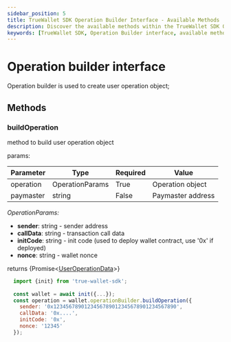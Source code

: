 ```yaml
---
sidebar_position: 5
title: TrueWallet SDK Operation Builder Interface - Available Methods
description: Discover the available methods within the TrueWallet SDK Operation Builder Interface, designed to facilitate the creation and execution of various operations within your applications. Learn how to leverage the Operation Builder interface for seamless operation management.
keywords: [TrueWallet SDK, Operation Builder interface, available methods, operation creation, operation execution, SDK functionalities]
---
```

# Operation builder interface
Operation builder is used to create user operation object;

## Methods
### buildOperation
method to build user operation object

params:

| Parameter | Type               | Required | Value |
|-----------|--------------------|----------|-------|
| operation | OperationParams | True | Operation object |
| paymaster | string             | False    | Paymaster address |

*OperationParams:*
* **sender**: string - sender address
* **callData**: string - transaction call data
* **initCode**: string - init code (used to deploy wallet contract, use '0x' if deployed)
* **nonce**: string - wallet nonce

returns \{Promise\<[UserOperationData](/sdk/data-interfaces#useroperationdata)\>\}

```javascript
  import {init} from 'true-wallet-sdk';
  
  const wallet = await init({...});
  const operation = wallet.operationBuilder.buildOperation({
    sender: '0x1234567890123456789012345678901234567890',
    callData: '0x....',
    initCode: '0x',
    nonce: '12345'
  });
```
